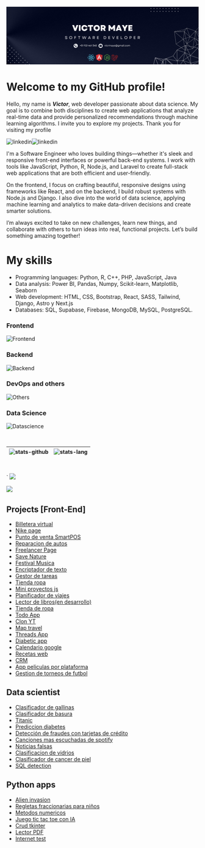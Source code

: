 ![cover](./cover.png)

# Welcome to my GitHub profile!

Hello, my name is **_Victor_**, web developer passionate about data science. My goal is to combine both disciplines to create web applications that analyze real-time data and provide personalized recommendations through machine learning algorithms. I invite you to explore my projects. Thank you for visiting my profile

<p>
   <a href="https://www.linkedin.com/in/victor-fullstack/">
      <img align="left" alt="linkedin" src="https://img.shields.io/badge/LinkedIn-0077B5?style=for-the-badge&logo=linkedin&logoColor=white" />
   </a>
   <a class="color:red;font-weight:bold" href="https://valece.vercel.app">
      <img align="left" alt="linkedin" src="https://img.shields.io/badge/PORTFOLIO%20-20B2AA?style=for-the-badge" />
   </a>
</p>

</br>

<p>
   
I'm a Software Engineer who loves building things—whether it's sleek and responsive front-end interfaces or powerful back-end systems. I work with tools like JavaScript, Python, R, Node.js, and Laravel to create full-stack web applications that are both efficient and user-friendly.

On the frontend, I focus on crafting beautiful, responsive designs using frameworks like React, and on the backend, I build robust systems with Node.js and Django. I also dive into the world of data science, applying machine learning and analytics to make data-driven decisions and create smarter solutions.

I’m always excited to take on new challenges, learn new things, and collaborate with others to turn ideas into real, functional projects. Let’s build something amazing together!

</p>

# My skills

- Programming languages: Python, R, C++, PHP, JavaScript, Java
- Data analysis: Power BI, Pandas, Numpy, Scikit-learn, Matplotlib, Seaborn
- Web development: HTML, CSS, Bootstrap, React, SASS, Tailwind, Django, Astro y Next.js
- Databases: SQL, Supabase, Firebase, MongoDB, MySQL, PostgreSQL.

<!-- * Machine Learning: Regresión, Clasificación, Agrupamiento, Redes neuronales
* Procesamiento de Lenguaje Natural (NLP): NLTK, Spacy
* Big Data: Hadoop, Spark -->

### Frontend

![Frontend](https://skills-icons.vercel.app/api/icons?i=nextjs,reactjs,astro,reactnative,js,ts,css,html,vite,angularjs,streamlit,tailwindcss,bootstrap,shadcnui,materialui,nextui,chartjs,swiper,reactquery,redux,zustand)

### Backend

![Backend](https://skills-icons.vercel.app/api/icons?i=node,php,python,java,expressjs,nestjs,fastapi,laravel,mongodb,mysql,postgresql,sqlite,prisma,jwt,socketio,supabase)

### DevOps and others

![Others](https://skills-icons.vercel.app/api/icons?i=linux,archlinux,ubuntu,digitalocean,netlify,railway,render,docker,figma,postman,cpp,git,swagger,xampp)

### Data Science

![Datascience](https://skills-icons.vercel.app/api/icons?i=python,r,anaconda,pandas,scikitlearn,tensorflow)


<br/>

| ![stats-github](https://github-readme-stats.vercel.app/api?username=valec3&show_icons=true&include_all_commits=true&theme=algolia) | ![stats-lang](<https://github-readme-stats.vercel.app/api/top-langs/?username=valec3&layout=compact&theme=radical&hide=jupyter%20notebook,jupyter%20notebook%20(ipython),html>) |
| ---------------------------------------------------------------------------------------------------------------------------------- | ------------------------------------------------------------------------------------------------------------------------------------------------------------------------------- |

<br/>

<p align="left"><a href`="#">`
  <img src="https://github-profile-trophy.vercel.app/?username=valec3&margin-w=28&margin-h=15&theme=nord" />
</p>

<img src="https://media2.giphy.com/media/QssGEmpkyEOhBCb7e1/giphy.gif?cid=ecf05e47a0n3gi1bfqntqmob8g9aid1oyj2wr3ds3mg700bl&rid=giphy.gif" width ="25">

## Projects [Front-End]

- [Billetera virtual](https://anderson.d301togxhux3st.amplifyapp.com)
- [Nike page](https://github.com/valec3/Nike-web-clon)
- [Punto de venta SmartPOS](https://pos-restaurant-knia.vercel.app/)
- [Reparacion de autos](https://github.com/valec3/Repair_Auto)
- [Freelancer Page](https://github.com/valec3/Freelancer-Basico)
- [Save Nature](https://github.com/valec3/Save-Nature.github.io)
- [Festival Musica](https://github.com/valec3/FestivalMusic)
- [Encriptador de texto](https://github.com/valec3/Encriptador.github.io)
- [Gestor de tareas](https://github.com/valec3/Gestor_de_tareas)
- [Tienda ropa](https://github.com/valec3/Tienda_ropa)
- [Mini proyectos js](https://github.com/valec3/Mini-Proyectos-JS)
- [Planificador de viajes](https://github.com/valec3/invent_website_app_TripIt)
- [Lector de libros(en desarrollo)](https://github.com/valec3/libros_oreilly)
- [Tienda de ropa](https://github.com/valec3/Tienda_ropa)
- [Todo App](https://github.com/valec3/TodoAppReact)
- [Clon YT](https://github.com/valec3/YT-clone)
- [Map travel](#)
- [Threads App](https://github.com/valec3/clon-ThreadsApp)
- [Diabetic app](https://diabetes-help-app.vercel.app/)
- [Calendario google](https://calendar-react-dusky.vercel.app/calendar)
- [Recetas web](https://recipes-site-ten.vercel.app/)
- [CRM]()
- [App peliculas por plataforma](https://s12-07-n-node-react.vercel.app/)
- [Gestion de torneos de futbol]()

## Data scientist

- [Clasificador de gallinas](https://github.com/valec3/clasificador_gallinas)
- [Clasificador de basura](https://github.com/valec3/clasificador_basura)
- [Titanic](https://github.com/valec3/Titanic_DA)
- [Prediccion diabetes](#)
- [Detección de fraudes con tarjetas de crédito](#)
- [Canciones mas escuchadas de spotify](#)
- [Noticias falsas](#)
- [Clasificacion de vidrios](https://github.com/valec3/glass_clasification)
- [Clasificador de cancer de piel](https://skincancer-ebtmaenvnhqqg6inxpr6fh.streamlit.app/)
- [SQL detection]()

## Python apps

- [Alien invasion](https://github.com/valec3/Python-Alien-Invasion)
- [Regletas fraccionarias para niños](https://github.com/valec3/Game_py_Regletas_fraccionarias)
- [Metodos numericos](https://github.com/valec3/methods_numeric)
- [Juego tic tac toe con IA](https://github.com/valec3/IA_TicTacToe)
- [Crud tkinter](#)
- [Lector PDF](#)
- [Internet test](#)
